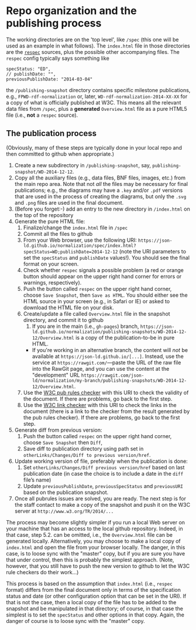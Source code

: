 # Repo organization and the publishing process

The working directories are on the 'top level', like ``/spec`` (this one will be used as an example in what follows). The ``index.html`` file in those directories are the [``respec``](http://www.w3.org/respec/) sources, plus the possible other accompanying files. The ``respec`` config typically says something like

	specStatus: "ED",
	// publishDate: "",
	previousPublishDate: "2014-03-04"

the ``/publishing-snapshot`` directory contains specific milestone publications, e.g., ``FPWD-rdf-normalization`` or, later, ``WD-rdf-normalization-2014-XX-XX`` for a copy of what is officially published at W3C. This means all the relevant data files from ``/spec``, plus a **generated** ``Overview.html`` file as a pure HTML5 file (i.e., **not** a ``respec`` source).

## The publication process

(Obviously, many of these steps are typically done in your local repo and then committed to github when appropriate.)

1. Create a new subdirectory in ``/publishing-snapshot``, say, ``publishing-snapshot/WD-2014-12-12``.
1. Copy all the auxiliary files (e.g., data files, BNF files, images, etc.) from the main repo area. Note that not *all* the files may be necessary for final publications; e.g., the diagrams may have a ``.key`` and/or ``.pdf`` versions that are used in the process of creating the diagrams, but only the ``.svg`` and ``.png`` files are used in the final document.
1. (Before you forget:-) add an entry to the new directory in ``/index.html`` on the top of the repository
1. Generate the pure HTML file:
	1. Finalize/change the ``index.html`` file in ``/spec``
	1. Commit all the files to github
	1. From your Web browser, use the following URI: ``https://json-ld.github.io/normalization/spec/index.html?specStatus=WD;publishDate=2014-12-12`` (note the URI parameters to set the ``specStatus`` and ``publishDate`` values!). You should see the final format on your screen.
	1. Check whether ``respec`` signals a possible problem (a red or orange button should appear on the upper right hand corner for errors or warnings, respectively).
	1. Push the button called ``respec`` on the upper right hand corner, choose ``Save Snapshot``, then ``Save as HTML``. You should either see the HTML source in your screen (e.g., in Safari or IE) or asked to download the HTML file on your disk.
	1. Create/update a file called ``Overview.html`` file in the snapshot directory, and commit it to github
		1. If you are in the main (i.e., ``gh-pages``) branch, ``https://json-ld.github.io/normalization/publishing-snapshots/WD-2014-12-12/Overview.html`` is a copy of the publication-to-be in pure HTML.
		* If you're working in an alternative branch, the content will *not* be available at ``https://json-ld.github.io/[...]``. Instead, use the service at ``https://rawgit.com/``—paste the URL of the raw file into the RawGit page, and you can use the content at the "development" URL ``https://rawgit.com/json-ld/normalization/my-branch/publishing-snapshots/WD-2014-12-12/Overview.html``.
	1. Use the [W3C pub rules checker](http://www.w3.org/2005/07/pubrules) with this URI to check the validity of the document. If there are problems, go back to the first step.
	1. Use the [W3C link checker](http://validator.w3.org/checklink) with this URI to check the links in the document (there is a link to the checker from the result generated by the pub rules checker). If there are problems, go back to the first step.
1. Generate diff from previous version:
	1. Push the button called ``respec`` on the upper right hand corner, choose ``Save Snapshot`` then ``Diff``,
 	1. Save diff to publication directory using path set in ``otherLinks/Changes/Diff to previous version/href``.
1. Update working version of file, preferably when the publication is done:
	1. Set ``otherLinks/Changes/Diff previous version/href`` based on last publication date (in case the choice is to include a date in the ``diff`` file’s name)
	1. Update ``previousPublishDate``, ``previousSpecStatus`` and ``previousURI`` based on the publication snapshot.
1. Once all pubrules issues are solved, you are ready. The next step is for the staff contact to make a copy of the snapshot and push it on the W3C server at ``http://www.w3.org/TR/2014/...``

The process may become slightly simpler if you run a local Web server on your machine that has an access to the local github repository. Indeed, in that case, step 5.2. can be omitted, i.e., the ``Overview.html`` file can be generated locally. Alternatively, you may choose to make a local copy of ``index.html`` and open the file from your browser locally. The danger, in this case, is to loose sync with the "master" copy, but if you are sure you have that under control, then this is probably the simplest approach. (Note, however, that you still have to push the new version to github to let the W3C rule checkers do their work…)

This process is based on the assumption that ``index.html`` (i.e., ``respec`` format) differs from the final document only in terms of the specification status and date (or other configuration option that can be set in the URI). If that is not the case, then a local copy of the file has to be added to the snapshot and be manipulated in that directory; of course, in that case the simplest is to set the ``specStatus`` and other options in that copy. Again, the danger of course is to loose sync with the "master" copy.
